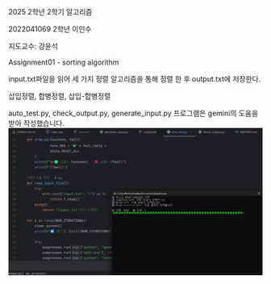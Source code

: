 2025 2학년 2학기
알고리즘

2022041069 2학년 이인수

지도교수: 강윤석

Assignment01 - sorting algorithm

input.txt파일을 읽어 세 가지 정렬 알고리즘을 통해 정렬 한 후 output.txt에 저장한다.

삽입정렬, 합병정렬, 삽입-합병정렬

auto_test.py, check_output.py, generate_input.py 프로그램은 gemini의 도움을 받아 작성했습니다.
![img.png](img.png)